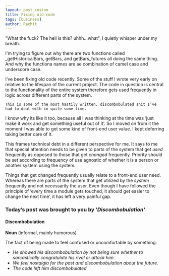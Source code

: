 ```yaml
---
layout: post_custom
title: Fixing old code
tags: [business]
author: Rachit 
---
```


"What the fuck? The hell is this? uhhh...what", I quietly whisper under my breath.

I'm trying to figure out why there are two functions called _getHistoricalBars, getBars, and getBars_futures all doing the same thing. And why the functiona names are ae combination of camel case and underscore case.

I’ve been fixing old code recently. Some of the stuff I wrote very early on relative to the lifespan of the current project. The code in question is central to the functionality of the entire system therefore gets used frequently in logic across different parts of the system.

`This is some of the most hastily written, discombobulated shit I’ve had to deal with in quite some time. `

I know why its like it too, because all I was thinking at the time was ‘just make it work and get something useful out of it’. So I moved on from it the moment I was able to get some kind of front-end user value. I kept deferring taking better care of it. 

This frames technical debt in a different perspective for me. It says to me that special attention needs to be given to parts of the system that get *used* frequently as opposed to those that get *changed* frequently. Priority should be set according to frequency of use agnostic of whether it is a person or another system using the system. 

Things that get changed frequently usually relate to a front-end user need. Whereas there are parts of the system that get utilized by the *system* frequently and not necessarily the user.  Even though I have followed the principle of ‘every time a module gets touched, it should get easier to change the next time’, it has left a very painful gap.

### Today’s post was brought to you by *'Discombobulation'* 

#### Discombobulation  

**Noun** (informal, mainly humorous)  

The fact of being made to feel confused or uncomfortable by something:  

- *He showed his discombobulation by not being sure whether to sarcastically congratulate his rival or attack him.*  
- *We feel nostalgia for the past and discombobulation about the future.*  
- *The code left him discombobulated* 
